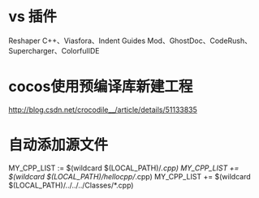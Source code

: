 # vs 插件 

Reshaper C++、Viasfora、Indent Guides Mod、GhostDoc、CodeRush、Supercharger、ColorfulIDE

# cocos使用预编译库新建工程 

 http://blog.csdn.net/crocodile__/article/details/51133835
 
# 自动添加源文件

MY_CPP_LIST := $(wildcard $(LOCAL_PATH)/*.cpp)
MY_CPP_LIST += $(wildcard $(LOCAL_PATH)/hellocpp/*.cpp)
MY_CPP_LIST += $(wildcard $(LOCAL_PATH)/../../../Classes/*.cpp)
